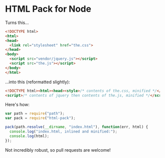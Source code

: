 HTML Pack for Node
==================

Turns this...

```html
<!DOCTYPE html>
<html>
<head>
  <link rel="stylesheet" href="the.css">
</head>
<body>
  <script src="vendor/jquery.js"></script>
  <script src="the.js"></script>
</body>
</html>
```

...into this (reformatted slightly):

```html
<!DOCTYPE html><html><head><style>/* contents of the.css, minified */</style><body>
<script>/* contents of jquery then contents of the.js, minified */</script></body></html>
```

Here's how:

```js
var path = require("path");
var pack = require("html-pack");

pack(path.resolve(__dirname, "index.html"), function(err, html) {
  console.log("index.html, inlined and minified:");
  console.log(html);
});
```

Not incredibly robust, so pull requests are welcome!
